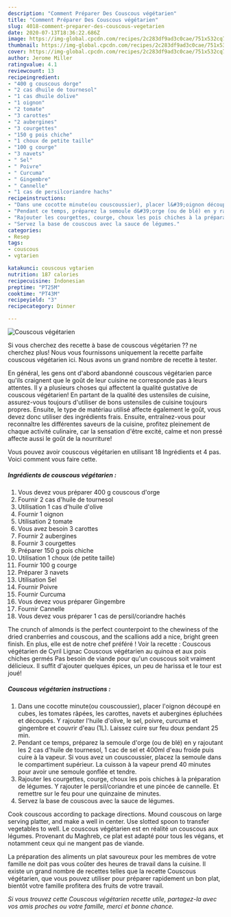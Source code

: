```yaml
---
description: "Comment Préparer Des Couscous végétarien"
title: "Comment Préparer Des Couscous végétarien"
slug: 4018-comment-preparer-des-couscous-vegetarien
date: 2020-07-13T18:36:22.686Z
image: https://img-global.cpcdn.com/recipes/2c283df9ad3c0cae/751x532cq70/couscous-vegetarien-photo-principale-de-la-recette.jpg
thumbnail: https://img-global.cpcdn.com/recipes/2c283df9ad3c0cae/751x532cq70/couscous-vegetarien-photo-principale-de-la-recette.jpg
cover: https://img-global.cpcdn.com/recipes/2c283df9ad3c0cae/751x532cq70/couscous-vegetarien-photo-principale-de-la-recette.jpg
author: Jerome Miller
ratingvalue: 4.1
reviewcount: 13
recipeingredient:
- "400 g couscous dorge"
- "2 cas dhuile de tournesol"
- "1 cas dhuile dolive"
- "1 oignon"
- "2 tomate"
- "3 carottes"
- "2 aubergines"
- "3 courgettes"
- "150 g pois chiche"
- "1 choux de petite taille"
- "100 g courge"
- "3 navets"
- " Sel"
- " Poivre"
- " Curcuma"
- " Gingembre"
- " Cannelle"
- "1 cas de persilcoriandre hachs"
recipeinstructions:
- "Dans une cocotte minute(ou couscoussier), placer l&#39;oignon découpé en cubes, les tomates râpées, les carottes, navets et aubergines épluchées et découpés. Y rajouter l&#39;huile d&#39;olive, le sel, poivre, curcuma et gingembre et couvrir d&#39;eau (1L). Laissez cuire sur feu doux pendant 25 min."
- "Pendant ce temps, préparez la semoule d&#39;orge (ou de blé) en y rajoutant les 2 cas d&#39;huile de tournesol, 1 cac de sel et 400ml d&#39;eau froide puis cuire à la vapeur. Si vous avez un couscoussier, placez la semoule dans le compartiment supérieur. La cuisson à la vapeur prend 40 minutes pour avoir une semoule gonflée et tendre."
- "Rajouter les courgettes, courge, choux les pois chiches à la préparation de légumes. Y rajouter le persil/coriandre et une pincée de cannelle. Et remettre sur le feu pour une quinzaine de minutes."
- "Servez la base de couscous avec la sauce de légumes."
categories:
- Resep
tags:
- couscous
- vgtarien

katakunci: couscous vgtarien 
nutrition: 187 calories
recipecuisine: Indonesian
preptime: "PT25M"
cooktime: "PT43M"
recipeyield: "3"
recipecategory: Dinner

---
```



![Couscous végétarien](https://img-global.cpcdn.com/recipes/2c283df9ad3c0cae/751x532cq70/couscous-vegetarien-photo-principale-de-la-recette.jpg)

Si vous cherchez des recette à base de couscous végétarien ?? ne cherchez plus! Nous vous fournissons uniquement la recette parfaite couscous végétarien ici. Nous avons un grand nombre de recette à tester.

En général, les gens ont d'abord abandonné couscous végétarien parce qu'ils craignent que le goût de leur cuisine ne corresponde pas à leurs attentes. Il y a plusieurs choses qui affectent la qualité gustative de couscous végétarien! En partant de la qualité des ustensiles de cuisine, assurez-vous toujours d'utiliser de bons ustensiles de cuisine toujours propres. Ensuite, le type de matériau utilisé affecte également le goût, vous devez donc utiliser des ingrédients frais. Ensuite, entraînez-vous pour reconnaître les différentes saveurs de la cuisine, profitez pleinement de chaque activité culinaire, car la sensation d'être excité, calme et non pressé affecte aussi le goût de la nourriture!

<!--inarticleads1-->

Vous pouvez avoir couscous végétarien en utilisant 18 Ingrédients et 4 pas. Voici comment vous faire cette.

##### Ingrédients de couscous végétarien :

1. Vous devez vous préparer 400 g couscous d&#39;orge
1. Fournir 2 cas d&#39;huile de tournesol
1. Utilisation 1 cas d&#39;huile d&#39;olive
1. Fournir 1 oignon
1. Utilisation 2 tomate
1. Vous avez besoin 3 carottes
1. Fournir 2 aubergines
1. Fournir 3 courgettes
1. Préparer 150 g pois chiche
1. Utilisation 1 choux (de petite taille)
1. Fournir 100 g courge
1. Préparer 3 navets
1. Utilisation  Sel
1. Fournir  Poivre
1. Fournir  Curcuma
1. Vous devez vous préparer  Gingembre
1. Fournir  Cannelle
1. Vous devez vous préparer 1 cas de persil/coriandre hachés


The crunch of almonds is the perfect counterpoint to the chewiness of the dried cranberries and couscous, and the scallions add a nice, bright green finish. En plus, elle est de notre chef préféré ! Voir la recette : Couscous végétarien de Cyril Lignac Couscous végétarien au quinoa et aux pois chiches germés Pas besoin de viande pour qu&#39;un couscous soit vraiment délicieux. Il suffit d&#39;ajouter quelques épices, un peu de harissa et le tour est joué! 

<!--inarticleads2-->

##### Couscous végétarien instructions :

1. Dans une cocotte minute(ou couscoussier), placer l&#39;oignon découpé en cubes, les tomates râpées, les carottes, navets et aubergines épluchées et découpés. Y rajouter l&#39;huile d&#39;olive, le sel, poivre, curcuma et gingembre et couvrir d&#39;eau (1L). Laissez cuire sur feu doux pendant 25 min.
1. Pendant ce temps, préparez la semoule d&#39;orge (ou de blé) en y rajoutant les 2 cas d&#39;huile de tournesol, 1 cac de sel et 400ml d&#39;eau froide puis cuire à la vapeur. Si vous avez un couscoussier, placez la semoule dans le compartiment supérieur. La cuisson à la vapeur prend 40 minutes pour avoir une semoule gonflée et tendre.
1. Rajouter les courgettes, courge, choux les pois chiches à la préparation de légumes. Y rajouter le persil/coriandre et une pincée de cannelle. Et remettre sur le feu pour une quinzaine de minutes.
1. Servez la base de couscous avec la sauce de légumes.


Cook couscous according to package directions. Mound couscous on large serving platter, and make a well in center. Use slotted spoon to transfer vegetables to well. Le couscous végétarien est en réalité un couscous aux légumes. Provenant du Maghreb, ce plat est adapté pour tous les végans, et notamment ceux qui ne mangent pas de viande. 

<!--inarticleads1-->

<p>
La préparation des aliments un plat savoureux pour les membres de votre famille ne doit pas vous coûter des heures de travail dans la cuisine. Il existe un grand nombre de recettes telles que la recette Couscous végétarien, que vous pouvez utiliser pour préparer rapidement un bon plat, bientôt votre famille profitera des fruits de votre travail.
</p>

<p>
<i>Si vous trouvez cette Couscous végétarien recette utile, partagez-la avec vos amis proches ou votre famille, merci et bonne chance.</i>
</p>
